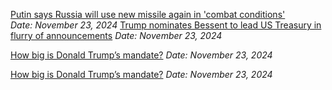 [Putin says Russia will use new missile again in 'combat conditions'](https://www.bbc.com/news/articles/cx28dzvxjyjo)  
*Date: November 23, 2024*
[Trump nominates Bessent to lead US Treasury in flurry of announcements](https://www.bbc.com/news/articles/cj3mv6l1ypyo)
*Date: November 23, 2024*

[How big is Donald Trump’s mandate?](https://www.bbc.com/news/articles/cn5w9w160xdo)
*Date: November 23, 2024*

[How big is Donald Trump’s mandate?](https://www.bbc.com/news/articles/cn5w9w160xdo)
*Date: November 23, 2024*
